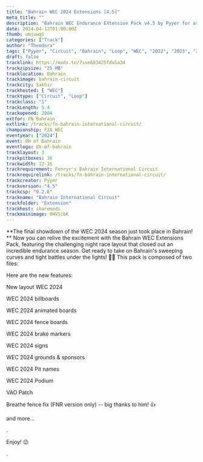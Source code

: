 ```yaml
---
title: "Bahrain WEC 2024 Extensions [4.5]"
meta_title: ""
description: "Bahrain WEC Endurance EXtension Pack v4.5 by Pyyer for assetto corsa"
date: 2024-04-12T01:00:00Z
thumb: umjuwq1
categories: ["Track"]
author: "Theodora"
tags: ["Pyyer", "Circuit", "Bahrain", "Loop", "WEC", "2022", "2023", "2024"]
draft: false
tracklink: https://mods.to/7sse683425fda5a34
trackzipsize: "25 MB"
tracklocation: Bahrain
trackimage: bahrain-circuit
trackcity: Sakhir
trackhosted: [ "WEC"]
tracktype: ["Circuit", "Loop"]
trackclass: "1" 
trackLength: 5.4
trackopened: 2004
extfor: FN Bahrain
extlink: /tracks/fn-bahrain-international-circuit/
championship: FIA WEC
eventyear: ["2024"]
event: 8H of Bahrain
eventlogo: 8h-of-bahrain
tracklayout: 3
trackpitboxes: 36
trackwidth: 12-16
trackrequirement: Fenryr's Bahrain International Circuit
trackrequirelink: /tracks/fn-bahrain-international-circuit/
trackcreator: Pyyer
trackversion: "4.5"
trackcsp: "0.2.6"
trackname: "Bahrain International Circuit"
trackfolder: "Extension"
trackhost: sharemods
trackmainimage: 0HVSibK
---
```


**The final showdown of the WEC 2024 season just took place in Bahrain! **
Now you can relive the excitement with the Bahrain WEC Extensions Pack, featuring the challenging night race layout that closed out an incredible endurance season. 
Get ready to take on Bahrain's sweeping curves and tight battles under the lights! 🏁🌙
This pack is composed of two files:

Here are the new features:

New layout WEC 2024

 WEC 2024 billboards

 WEC 2024 animated boards

 WEC 2024 fence boards

 WEC 2024 brake markers

 WEC 2024 signs

 WEC 2024 grounds & sponsors

 WEC 2024 Pit names

 WEC 2024 Podium

 VAO Patch

 Breathe fence fix (FNR version only) -- big thanks to him!  👍

and more...

.

Enjoy! 😉

.
